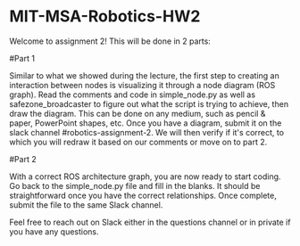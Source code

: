 # MIT-MSA-Robotics-HW2

Welcome to assignment 2! This will be done in 2 parts:

#Part 1

Similar to what we showed during the lecture, the first step to creating an interaction between nodes is visualizing it through a node diagram (ROS graph). 
Read the comments and code in simple_node.py as well as safezone_broadcaster to figure out what the script is trying to achieve, then draw the diagram. This can be done on any medium,
such as pencil & paper, PowerPoint shapes, etc. Once you have a diagram, submit it on the slack channel #robotics-assignment-2. We will then verify if it's correct,
to which you will redraw it based on our comments or move on to part 2.


#Part 2

With a correct ROS architecture graph, you are now ready to start coding. Go back to the simple_node.py file and fill in the blanks. It should be straightforward once you have the correct relationships.
Once complete, submit the file to the same Slack channel.

Feel free to reach out on Slack either in the questions channel or in private if you have any questions.

